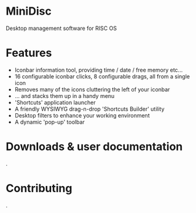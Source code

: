 # MiniDisc

Desktop management software for RISC OS

# Features

* Iconbar information tool, providing time / date / free memory etc...
* 16 configurable iconbar clicks, 8 configurable drags, all from a single icon
* Removes many of the icons cluttering the left of your iconbar
* ... and stacks them up in a handy menu
* 'Shortcuts' application launcher
* A friendly WYSIWYG drag-n-drop 'Shortcuts Builder' utility
* Desktop filters to enhance your working environment
* A dynamic 'pop-up' toolbar

# Downloads & user documentation

.

# Contributing

.
